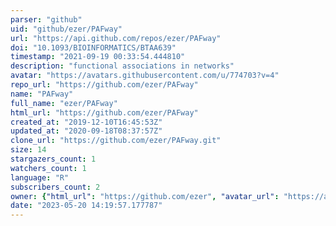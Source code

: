 ```yaml
---
parser: "github"
uid: "github/ezer/PAFway"
url: "https://api.github.com/repos/ezer/PAFway"
doi: "10.1093/BIOINFORMATICS/BTAA639"
timestamp: "2021-09-19 00:33:54.444810"
description: "functional associations in networks"
avatar: "https://avatars.githubusercontent.com/u/774703?v=4"
repo_url: "https://github.com/ezer/PAFway"
name: "PAFway"
full_name: "ezer/PAFway"
html_url: "https://github.com/ezer/PAFway"
created_at: "2019-12-10T16:45:53Z"
updated_at: "2020-09-18T08:37:57Z"
clone_url: "https://github.com/ezer/PAFway.git"
size: 14
stargazers_count: 1
watchers_count: 1
language: "R"
subscribers_count: 2
owner: {"html_url": "https://github.com/ezer", "avatar_url": "https://avatars.githubusercontent.com/u/774703?v=4", "login": "ezer", "type": "User"}
date: "2023-05-20 14:19:57.177787"
---
```


